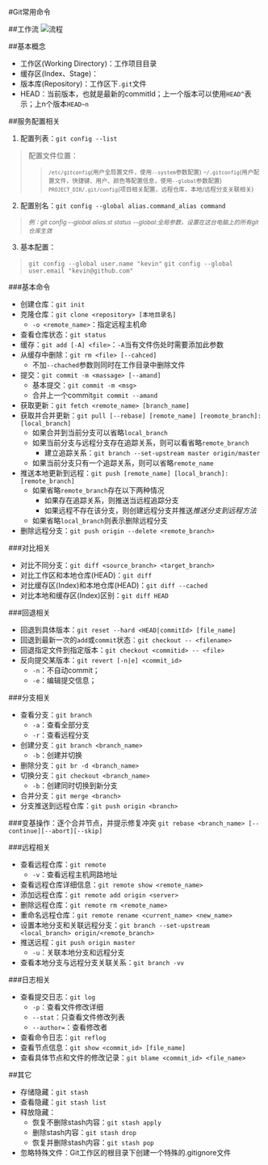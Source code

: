 #Git常用命令

##工作流
![流程](http://image.beekka.com/blog/2014/bg2014061202.jpg "流程")


##基本概念
+ 工作区(Working Directory)：工作项目目录
+ 缓存区(Index、Stage)：
+ 版本库(Repository)：工作区下`.git`文件
+ HEAD：当前版本，也就是最新的commitId；上一个版本可以使用`HEAD^`表示；上n个版本`HEAD~n`

##服务配置相关
1. 配置列表：`git config --list`
> 配置文件位置：
>> 	<small>`/etc/gitconfig`(用户全局置文件，使用`--system`参数配置)</small>
>> 	<small>`~/.gitconfig`(用户配置文件，快捷键、用户、颜色等配置信息，使用`--global`参数配置)</small>
>> 	<small>`PROJECT_DIR/.git/config`(项目相关配置，远程仓库，本地/远程分支关联相关)</small>
	
2. 配置别名：`git config --global alias.command_alias command`
> <small>*例：git config --global alias.st status*</small>
> <small>*--global:全局参数，设置在这台电脑上的所有git仓库生效*</small>

3. 基本配置：
> `git config --global user.name "kevin"`
> `git config --global user.email "kevin@github.com"`


###基本命令
- 创建仓库：`git init`
- 克隆仓库：`git clone <repository> [本地目录名]`
	+ `-o <remote_name>`：指定远程主机命
- 查看仓库状态：`git status`
- 缓存：`git add [-A] <file>`：`-A`当有文件伤处时需要添加此参数
- 从缓存中删除：`git rm <file> [--cahced]`
	+ 不加`--chached`参数则同时在工作目录中删除文件
- 提交：`git commit -m <massage> [--amand]`
	+ 基本提交：`git commit -m <msg>`
	+ 合并上一个commit`git commit --amand`
- 获取更新：`git fetch <remote_name> [branch_name]`
- 获取并合并更新：`git pull [--rebase] [remote_name] [reomote_branch]:[local_branch]`
	+ 如果合并到当前分支可以省略`local_branch`
	+ 如果当前分支与远程分支存在追踪关系，则可以看省略`remote_branch`
		* 建立追踪关系：`git branch --set-upstream master origin/master`
	+ 如果当前分支只有一个追踪关系，则可以省略`remote_name`
- 推送本地更新到远程：`git push [remote_name] [local_branch]:[remote_branch]`
	+ 如果省略`remote_branch`存在以下两种情况
		* 如果存在追踪关系，则推送当远程追踪分支
		* 如果远程不存在该分支，则创建远程分支并推送*推送分支到远程方法*
	+ 如果省略`local_branch`则表示删除远程分支
- 删除远程分支：`git push origin --delete <remote_branch>`


###对比相关
- 对比不同分支：`git diff <source_branch> <target_branch>`
- 对比工作区和本地仓库(HEAD)：`git diff`
- 对比缓存区(Index)和本地仓库(HEAD)：`git diff --cached`
- 对比本地和缓存区(Index)区别：`git diff HEAD`

###回退相关
- 回退到具体版本：`git reset --hard <HEAD|commitId> [file_name]`
- 回退到最新一次的`add`或`commit`状态：`git checkout -- <filename>`
- 回退指定文件到指定版本：`git checkout <commitid> -- <file>`
- 反向提交某版本：`git revert [-n|e] <commit_id>`
	+ `-n`：不自动commit；
	+ `-e`：编辑提交信息；


###分支相关
- 查看分支：`git branch`
	+ `-a`：查看全部分支
	+ `-r`：查看远程分支
- 创建分支：`git branch <branch_name>`
	+ `-b`：创建并切换
- 删除分支：`git br -d <branch_name>`
- 切换分支：`git checkout <branch_name>`
	+ `-b`：创建同时切换到新分支
- 合并分支：`git merge <branch>`
- 分支推送到远程仓库：`git push origin <branch>`

###变基操作：逐个合并节点，并提示修复冲突
`git rebase <branch_name> [--continue][--abort][--skip]`

###远程相关
- 查看远程仓库：`git remote`
	+ `-v`：查看远程主机网路地址
- 查看远程仓库详细信息：`git remote show <remote_name>`
- 添加远程仓库：`git remote add origin <server>`
- 删除远程仓库：`git remote rm <remote_name>`
- 重命名远程仓库：`git remote rename <current_name> <new_name>`
- 设置本地分支和关联远程分支：`git branch --set-upstream <local_branch> origin/<remote_branch>`
- 推送远程：`git push origin master`
	+ `-u`：关联本地分支和远程分支
- 查看本地分支与远程分支关联关系：`git branch -vv`

###日志相关
- 查看提交日志：`git log`
	+ `-p`：查看文件修改详细
	+ `--stat`：只查看文件修改列表
	+ `--author=`：查看修改者
- 查看命令日志：`git reflog`
- 查看节点信息：`git show <commit_id> [file_name]`
- 查看具体节点和文件的修改记录：`git blame <commit_id> <file_name>`


##其它
- 存储隐藏：`git stash`
- 查看隐藏：`git stash list`
- 释放隐藏：
	+ 恢复不删除stash内容：`git stash apply`
	+ 删除stash内容：`git stash drop`
	+ 恢复并删除stash内容：`git stash pop`
- 忽略特殊文件：Git工作区的根目录下创建一个特殊的.gitignore文件





















